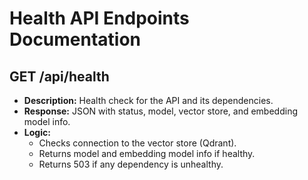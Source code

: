 # Health API Endpoints Documentation

## GET /api/health

- **Description:** Health check for the API and its dependencies.
- **Response:** JSON with status, model, vector store, and embedding model info.
- **Logic:**
  - Checks connection to the vector store (Qdrant).
  - Returns model and embedding model info if healthy.
  - Returns 503 if any dependency is unhealthy.
